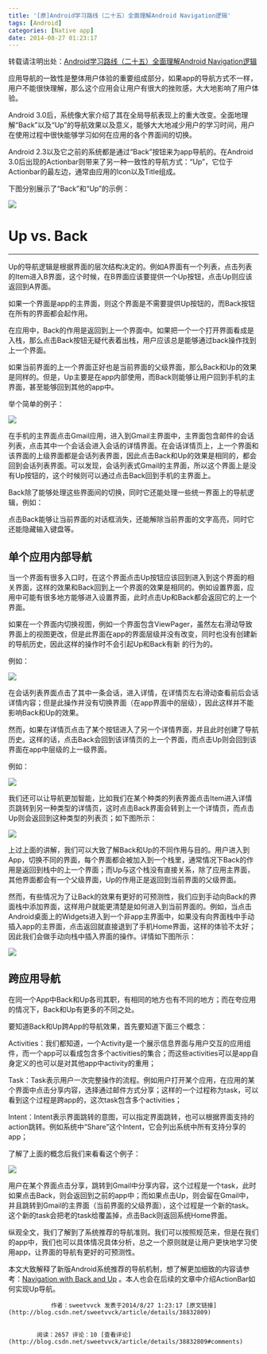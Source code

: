 ```yaml
---
title: '[原]Android学习路线（二十五）全面理解Android Navigation逻辑'
tags: [Android]
categories: [Native app]
date: 2014-08-27 01:23:17
---
```




转载请注明出处：[Android学习路线（二十五）全面理解Android Navigation逻辑](http://blog.csdn.net/sweetvvck/article/details/38832809)

应用导航的一致性是整体用户体验的重要组成部分，如果app的导航方式不一样，用户不能很快理解，那么这个应用会让用户有很大的挫败感，大大地影响了用户体验。

Android 3.0后，系统像大家介绍了其在全局导航表现上的重大改变。全面地理解“Back”以及“Up”的导航效果以及意义，能够大大地减少用户的学习时间，用户在使用过程中很快能够学习如何在应用的各个界面间的切换。

Android 2.3以及它之前的系统都是通过“Back”按钮来为app导航的。在Android 3.0后出现的Actionbar则带来了另一种一致性的导航方式：“Up”，它位于Actionbar的最左边，通常由应用的Icon以及Title组成。
<!--more-->
下图分别展示了“Back”和“Up”的示例：

![](http://img.blog.csdn.net/20140826002202399?watermark/2/text/aHR0cDovL2Jsb2cuY3Nkbi5uZXQvc3dlZXR2dmNr/font/5a6L5L2T/fontsize/400/fill/I0JBQkFCMA==/dissolve/70/gravity/SouthEast)



# Up vs. Back

* * *

Up的导航逻辑是根据界面的层次结构决定的。例如A界面有一个列表，点击列表的Item进入B界面，这个时候，在B界面应该要提供一个Up按钮，点击Up则应该返回到A界面。

如果一个界面是app的主界面，则这个界面是不需要提供Up按钮的，而Back按钮在所有的界面都会起作用。

在应用中，Back的作用是返回到上一个界面中。如果把一个一个打开界面看成是入栈，那么点击Back按钮无疑代表着出栈，用户应该总是能够通过back操作找到上一个界面。

如果当前界面的上一个界面正好也是当前界面的父级界面，那么Back和Up的效果是同样的。但是，Up主要是在app内部使用，而Back则能够让用户回到手机的主界面，甚至能够回到其他的app中。

举个简单的例子：

![](http://img.blog.csdn.net/20140826003932624?watermark/2/text/aHR0cDovL2Jsb2cuY3Nkbi5uZXQvc3dlZXR2dmNr/font/5a6L5L2T/fontsize/400/fill/I0JBQkFCMA==/dissolve/70/gravity/SouthEast)



在手机的主界面点击Gmail应用，进入到Gmail主界面中，主界面包含邮件的会话列表，点击其中一个会话会进入会话的详情界面。在会话详情页上，上一个界面和该界面的上级界面都是会话列表界面，因此点击Back和Up的效果是相同的，都会回到会话列表界面。可以发现，会话列表式Gmail的主界面，所以这个界面上是没有Up按钮的，这个时候则可以通过点击Back回到手机的主界面上。

Back除了能够处理这些界面间的切换，同时它还能处理一些统一界面上的导航逻辑，例如：

点击Back能够让当前界面的对话框消失，还能解除当前界面的文字高亮，同时它还能隐藏输入键盘等。

##  单个应用内部导航

当一个界面有很多入口时，在这个界面点击Up按钮应该回到进入到这个界面的相关界面，这样的效果和Back回到上一个界面的效果是相同的。例如设置界面，应用中可能有很多地方能够进入设置界面，此时点击Up和Back都会返回它的上一个界面。

如果在一个界面内切换视图，例如一个界面包含ViewPager，虽然左右滑动导致界面上的视图更改，但是此界面在app的界面层级并没有改变，同时也没有创建新的导航历史，因此这样的操作时不会引起Up和Back有新 的行为的。

例如：

![](http://img.blog.csdn.net/20140826010627726?watermark/2/text/aHR0cDovL2Jsb2cuY3Nkbi5uZXQvc3dlZXR2dmNr/font/5a6L5L2T/fontsize/400/fill/I0JBQkFCMA==/dissolve/70/gravity/SouthEast)



在会话列表界面点击了其中一条会话，进入详情，在详情页左右滑动查看前后会话详情内容；但是此操作并没有切换界面（在app界面中的层级），因此这样并不能影响Back和Up的效果。

然而，如果在详情页点击了某个按钮进入了另一个详情界面，并且此时创建了导航历史。这样的话，点击Back会回到该详情页的上一个界面，而点击Up则会回到该界面在app中层级的上一级界面。

例如：

![](http://img.blog.csdn.net/20140826011742859?watermark/2/text/aHR0cDovL2Jsb2cuY3Nkbi5uZXQvc3dlZXR2dmNr/font/5a6L5L2T/fontsize/400/fill/I0JBQkFCMA==/dissolve/70/gravity/SouthEast)



我们还可以让导航更加智能，比如我们在某个种类的列表界面点击Item进入详情页跳转到另一种类型的详情页，这时点击Back界面会转到上一个详情页，而点击Up则会返回到这种类型的列表页；如下图所示：

![](http://img.blog.csdn.net/20140827003353545?watermark/2/text/aHR0cDovL2Jsb2cuY3Nkbi5uZXQvc3dlZXR2dmNr/font/5a6L5L2T/fontsize/400/fill/I0JBQkFCMA==/dissolve/70/gravity/SouthEast)



上过上面的讲解，我们可以大致了解Back和Up的不同作用与目的。用户进入到App，切换不同的界面，每个界面都会被加入到一个栈里，通常情况下Back的作用是返回到栈中的上一个界面；而Up与这个栈没有直接关系，除了应用主界面，其他界面都会有一个父级界面，Up的作用正是返回到当前界面的父级界面。





然而，有些情况为了让Back的效果有更好的可预测性，我们应到手动向Back的界面栈中添加界面，这样用户就能更清楚是如何进入到当前界面的。例如，当点击Android桌面上的Widgets进入到一个非app主界面中，如果没有向界面栈中手动插入app的主界面，点击返回就直接退到了手机Home界面，这样的体验不太好；因此我们会做手动向栈中插入界面的操作。详情如下图所示：

![](http://img.blog.csdn.net/20140827004907843?watermark/2/text/aHR0cDovL2Jsb2cuY3Nkbi5uZXQvc3dlZXR2dmNr/font/5a6L5L2T/fontsize/400/fill/I0JBQkFCMA==/dissolve/70/gravity/SouthEast)



##  **跨应用导航**

在同一个App中Back和Up各司其职，有相同的地方也有不同的地方；而在夸应用的情况下，Back和Up有更多的不同之处。

要知道Back和Up跨App的导航效果，首先要知道下面三个概念：

Activities：我们都知道，一个Activity是一个展示信息界面与用户交互的应用组件，而一个app可以看成包含多个activities的集合；而这些activities可以是app自身定义的也可以是对其他app中activity的重用；

Task：Task表示用户一次完整操作的流程。例如用户打开某个应用，在应用的某个界面中点击分享内容，选择通过邮件方式分享；这样的一个过程称为task，可以看到这个过程是跨app的，这次task包含多个activities；

Intent：Intent表示界面跳转的意图，可以指定界面跳转，也可以根据界面支持的action跳转。例如系统中“Share”这个Intent，它会列出系统中所有支持分享的app；

了解了上面的概念后我们来看看这个例子：

![](http://img.blog.csdn.net/20140827011051401?watermark/2/text/aHR0cDovL2Jsb2cuY3Nkbi5uZXQvc3dlZXR2dmNr/font/5a6L5L2T/fontsize/400/fill/I0JBQkFCMA==/dissolve/70/gravity/SouthEast)



用户在某个界面点击分享，跳转到Gmail中分享内容，这个过程是一个task，此时如果点击Back，则会返回到之前的app中；而如果点击Up，则会留在Gmail中，并且跳转到Gmail的主界面（当前界面的父级界面），这个过程是一个新的task。这个新的task会把老的task给覆盖掉，点击Back则返回系统Home界面。





纵观全文，我们了解到了系统推荐的导航准则。我们可以按照规范来，但是在我们的app中，我们也可以具体情况具体分析，总之一个原则就是让用户更快地学习使用app，让界面的导航有更好的可预测性。

本文大致解释了新版Android系统推荐的导航机制，想了解更加细致的内容请参考：[Navigation with Back and Up](http://developer.android.com/design/patterns/navigation.html)&nbsp;。本人也会在后续的文章中介绍ActionBar如何实现Up导航。










                作者：sweetvvck 发表于2014/8/27 1:23:17 [原文链接](http://blog.csdn.net/sweetvvck/article/details/38832809)


            阅读：2657 评论：10 [查看评论](http://blog.csdn.net/sweetvvck/article/details/38832809#comments)
